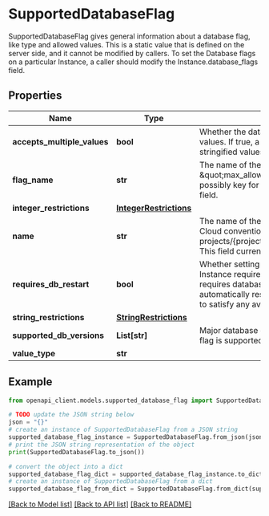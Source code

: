 # SupportedDatabaseFlag

SupportedDatabaseFlag gives general information about a database flag, like type and allowed values. This is a static value that is defined on the server side, and it cannot be modified by callers. To set the Database flags on a particular Instance, a caller should modify the Instance.database_flags field.

## Properties

Name | Type | Description | Notes
------------ | ------------- | ------------- | -------------
**accepts_multiple_values** | **bool** | Whether the database flag accepts multiple values. If true, a comma-separated list of stringified values may be specified. | [optional] 
**flag_name** | **str** | The name of the database flag, e.g. \&quot;max_allowed_packets\&quot;. The is a possibly key for the Instance.database_flags map field. | [optional] 
**integer_restrictions** | [**IntegerRestrictions**](IntegerRestrictions.md) |  | [optional] 
**name** | **str** | The name of the flag resource, following Google Cloud conventions, e.g.: * projects/{project}/locations/{location}/flags/{flag} This field currently has no semantic meaning. | [optional] 
**requires_db_restart** | **bool** | Whether setting or updating this flag on an Instance requires a database restart. If a flag that requires database restart is set, the backend will automatically restart the database (making sure to satisfy any availability SLO&#39;s). | [optional] 
**string_restrictions** | [**StringRestrictions**](StringRestrictions.md) |  | [optional] 
**supported_db_versions** | **List[str]** | Major database engine versions for which this flag is supported. | [optional] 
**value_type** | **str** |  | [optional] 

## Example

```python
from openapi_client.models.supported_database_flag import SupportedDatabaseFlag

# TODO update the JSON string below
json = "{}"
# create an instance of SupportedDatabaseFlag from a JSON string
supported_database_flag_instance = SupportedDatabaseFlag.from_json(json)
# print the JSON string representation of the object
print(SupportedDatabaseFlag.to_json())

# convert the object into a dict
supported_database_flag_dict = supported_database_flag_instance.to_dict()
# create an instance of SupportedDatabaseFlag from a dict
supported_database_flag_from_dict = SupportedDatabaseFlag.from_dict(supported_database_flag_dict)
```
[[Back to Model list]](../README.md#documentation-for-models) [[Back to API list]](../README.md#documentation-for-api-endpoints) [[Back to README]](../README.md)


